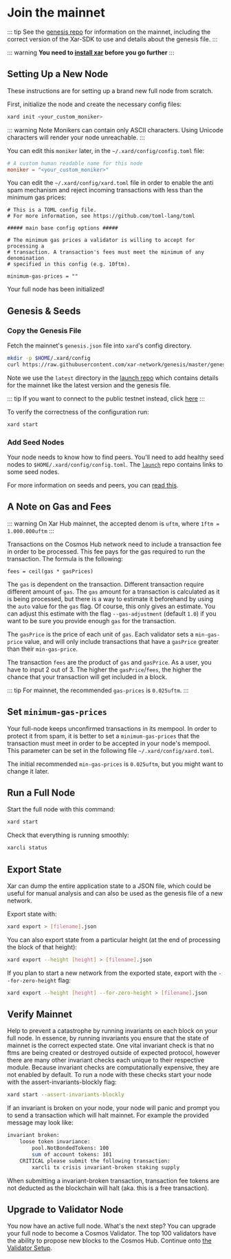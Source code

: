 # Join the mainnet

::: tip
See the [genesis repo](https://github.com/xar-network/genesis) for
information on the mainnet, including the correct version
of the Xar-SDK to use and details about the genesis file.
:::

::: warning
**You need to [install xar](./installation.md) before you go further**
:::

## Setting Up a New Node

These instructions are for setting up a brand new full node from scratch.

First, initialize the node and create the necessary config files:

```bash
xard init <your_custom_moniker>
```

::: warning Note
Monikers can contain only ASCII characters. Using Unicode characters will render your node unreachable.
:::

You can edit this `moniker` later, in the `~/.xard/config/config.toml` file:

```toml
# A custom human readable name for this node
moniker = "<your_custom_moniker>"
```

You can edit the `~/.xard/config/xard.toml` file in order to enable the anti spam mechanism and reject incoming transactions with less than the minimum gas prices:

```
# This is a TOML config file.
# For more information, see https://github.com/toml-lang/toml

##### main base config options #####

# The minimum gas prices a validator is willing to accept for processing a
# transaction. A transaction's fees must meet the minimum of any denomination
# specified in this config (e.g. 10ftm).

minimum-gas-prices = ""
```

Your full node has been initialized!

## Genesis & Seeds

### Copy the Genesis File

Fetch the mainnet's `genesis.json` file into `xard`'s config directory.

```bash
mkdir -p $HOME/.xard/config
curl https://raw.githubusercontent.com/xar-network/genesis/master/genesis.json > $HOME/.xard/config/genesis.json
```

Note we use the `latest` directory in the [launch repo](https://github.com/xar-network/launch) which contains details for the mainnet like the latest version and the genesis file.

::: tip
If you want to connect to the public testnet instead, click [here](./join-testnet.md)
:::

To verify the correctness of the configuration run:

```bash
xard start
```

### Add Seed Nodes

Your node needs to know how to find peers. You'll need to add healthy seed nodes to `$HOME/.xard/config/config.toml`. The [`launch`](https://github.com/xar-network/launch) repo contains links to some seed nodes.

For more information on seeds and peers, you can [read this](https://github.com/tendermint/tendermint/blob/develop/docs/tendermint-core/using-tendermint.md#peers).

## A Note on Gas and Fees

::: warning
On Xar Hub mainnet, the accepted denom is `uftm`, where `1ftm = 1.000.000uftm`
:::

Transactions on the Cosmos Hub network need to include a transaction fee in order to be processed. This fee pays for the gas required to run the transaction. The formula is the following:

```
fees = ceil(gas * gasPrices)
```

The `gas` is dependent on the transaction. Different transaction require different amount of `gas`. The `gas` amount for a transaction is calculated as it is being processed, but there is a way to estimate it beforehand by using the `auto` value for the `gas` flag. Of course, this only gives an estimate. You can adjust this estimate with the flag `--gas-adjustment` (default `1.0`) if you want to be sure you provide enough `gas` for the transaction.

The `gasPrice` is the price of each unit of `gas`. Each validator sets a `min-gas-price` value, and will only include transactions that have a `gasPrice` greater than their `min-gas-price`.

The transaction `fees` are the product of `gas` and `gasPrice`. As a user, you have to input 2 out of 3. The higher the `gasPrice`/`fees`, the higher the chance that your transaction will get included in a block.

::: tip
For mainnet, the recommended `gas-prices` is `0.025uftm`.
:::

## Set `minimum-gas-prices`

Your full-node keeps unconfirmed transactions in its mempool. In order to protect it from spam, it is better to set a `minimum-gas-prices` that the transaction must meet in order to be accepted in your node's mempool. This parameter can be set in the following file `~/.xard/config/xard.toml`.

The initial recommended `min-gas-prices` is `0.025uftm`, but you might want to change it later.

## Run a Full Node

Start the full node with this command:

```bash
xard start
```

Check that everything is running smoothly:

```bash
xarcli status
```

## Export State

Xar can dump the entire application state to a JSON file, which could be useful for manual analysis and can also be used as the genesis file of a new network.

Export state with:

```bash
xard export > [filename].json
```

You can also export state from a particular height (at the end of processing the block of that height):

```bash
xard export --height [height] > [filename].json
```

If you plan to start a new network from the exported state, export with the `--for-zero-height` flag:

```bash
xard export --height [height] --for-zero-height > [filename].json
```

## Verify Mainnet

Help to prevent a catastrophe by running invariants on each block on your full
node. In essence, by running invariants you ensure that the state of mainnet is
the correct expected state. One vital invariant check is that no ftms are
being created or destroyed outside of expected protocol, however there are many
other invariant checks each unique to their respective module. Because invariant checks
are computationally expensive, they are not enabled by default. To run a node with
these checks start your node with the assert-invariants-blockly flag:

```bash
xard start --assert-invariants-blockly
```

If an invariant is broken on your node, your node will panic and prompt you to send
a transaction which will halt mainnet. For example the provided message may look like:

```bash
invariant broken:
    loose token invariance:
        pool.NotBondedTokens: 100
        sum of account tokens: 101
    CRITICAL please submit the following transaction:
        xarcli tx crisis invariant-broken staking supply

```

When submitting a invariant-broken transaction, transaction fee tokens are not
deducted as the blockchain will halt (aka. this is a free transaction).

## Upgrade to Validator Node

You now have an active full node. What's the next step? You can upgrade your full node to become a Cosmos Validator. The top 100 validators have the ability to propose new blocks to the Cosmos Hub. Continue onto [the Validator Setup](./validators/validator-setup.md).
